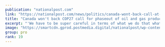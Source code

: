 ```yaml
---
publication: "nationalpost.com"
link: "https://nationalpost.com/news/politics/canada-wont-back-call-at-cop27-to-phase-down-oil-and-gas-production"
title: "Canada won't back COP27 call for phaseout of oil and gas production: Guilbeault"
excerpt: "'We have to be super careful in terms of what we do that what we do will hold in court. Otherwise we're wasting time, and precious time to fight climate change'"
image: "https://smartcdn.gprod.postmedia.digital/nationalpost/wp-content/uploads/2022/11/Steven-Guilbeault-COP27-scaled.jpg"
group: pro
rank: 19
---
```

